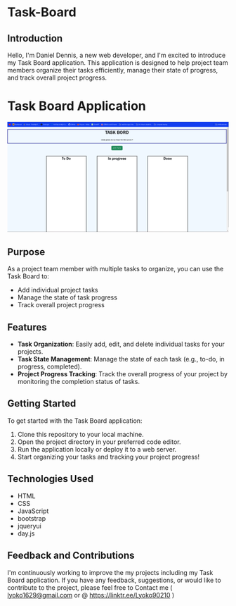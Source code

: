  
# Task-Board 

## Introduction

Hello, I'm Daniel Dennis, a new web developer, and I'm excited to introduce my Task Board application. This application is designed to help project team members organize their tasks efficiently, manage their state of progress, and track overall project progress.

# Task Board Application
![Task board Screenshot](image.png)

## Purpose

As a project team member with multiple tasks to organize, you can use the Task Board to:

- Add individual project tasks
- Manage the state of task progress
- Track overall project progress

## Features

- **Task Organization**: Easily add, edit, and delete individual tasks for your projects.
- **Task State Management**: Manage the state of each task (e.g., to-do, in progress, completed).
- **Project Progress Tracking**: Track the overall progress of your project by monitoring the completion status of tasks.

## Getting Started

To get started with the Task Board application:

1. Clone this repository to your local machine.
2. Open the project directory in your preferred code editor.
3. Run the application locally or deploy it to a web server.
4. Start organizing your tasks and tracking your project progress!

## Technologies Used

- HTML
- CSS
- JavaScript
- bootstrap
- jqueryui
- day.js


## Feedback and Contributions

I'm continuously working to improve the my projects including my Task Board application. If you have any feedback, suggestions, or would like to contribute to the project, please feel free to Contact me ( lyoko1629@gmail.com or @ https://linktr.ee/Lyoko90210 )



